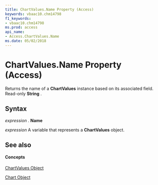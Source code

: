 ```yaml
---
title: ChartValues.Name Property (Access)
keywords: vbaac10.chm14798
f1_keywords:
- vbaac10.chm14798
ms.prod: access
api_name:
- Access.ChartValues.Name
ms.date: 05/02/2018
---
```



# ChartValues.Name Property (Access)

Returns the name of a **ChartValues** instance based on its associated field. Read-only **String** .


## Syntax

 _expression_ . **Name**

 _expression_ A variable that represents a **ChartValues** object.


## See also


#### Concepts


[ChartValues Object](chartvalues-object-access.md)

[Chart Object](chart-object-access.md)